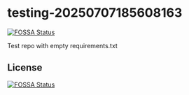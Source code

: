 # testing-20250707185608163
[![FOSSA Status](https://app.fossa.com/api/projects/git%2Bgithub.com%2Fkirogum%2Ftesting-20250707185608163.svg?type=shield)](https://app.fossa.com/projects/git%2Bgithub.com%2Fkirogum%2Ftesting-20250707185608163?ref=badge_shield)

Test repo with empty requirements.txt


## License
[![FOSSA Status](https://app.fossa.com/api/projects/git%2Bgithub.com%2Fkirogum%2Ftesting-20250707185608163.svg?type=large)](https://app.fossa.com/projects/git%2Bgithub.com%2Fkirogum%2Ftesting-20250707185608163?ref=badge_large)